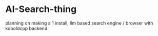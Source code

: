 # AI-Search-thing
planning on making a 1 install, llm based search engine / browser with koboldcpp backend.
